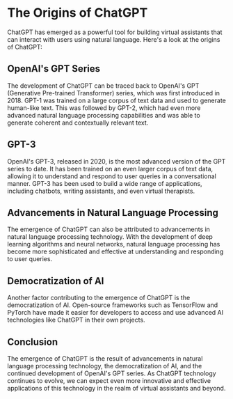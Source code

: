The Origins of ChatGPT
===========================================================

ChatGPT has emerged as a powerful tool for building virtual assistants that can interact with users using natural language. Here's a look at the origins of ChatGPT:

OpenAI's GPT Series
-------------------

The development of ChatGPT can be traced back to OpenAI's GPT (Generative Pre-trained Transformer) series, which was first introduced in 2018. GPT-1 was trained on a large corpus of text data and used to generate human-like text. This was followed by GPT-2, which had even more advanced natural language processing capabilities and was able to generate coherent and contextually relevant text.

GPT-3
-----

OpenAI's GPT-3, released in 2020, is the most advanced version of the GPT series to date. It has been trained on an even larger corpus of text data, allowing it to understand and respond to user queries in a conversational manner. GPT-3 has been used to build a wide range of applications, including chatbots, writing assistants, and even virtual therapists.

Advancements in Natural Language Processing
-------------------------------------------

The emergence of ChatGPT can also be attributed to advancements in natural language processing technology. With the development of deep learning algorithms and neural networks, natural language processing has become more sophisticated and effective at understanding and responding to user queries.

Democratization of AI
---------------------

Another factor contributing to the emergence of ChatGPT is the democratization of AI. Open-source frameworks such as TensorFlow and PyTorch have made it easier for developers to access and use advanced AI technologies like ChatGPT in their own projects.

Conclusion
----------

The emergence of ChatGPT is the result of advancements in natural language processing technology, the democratization of AI, and the continued development of OpenAI's GPT series. As ChatGPT technology continues to evolve, we can expect even more innovative and effective applications of this technology in the realm of virtual assistants and beyond.
